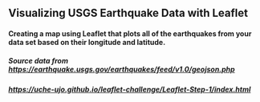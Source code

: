 ## Visualizing USGS Earthquake Data with Leaflet

#### Creating a map using Leaflet that plots all of the earthquakes from your data set based on their longitude and latitude.

##### Source data from https://earthquake.usgs.gov/earthquakes/feed/v1.0/geojson.php

##### https://uche-ujo.github.io/leaflet-challenge/Leaflet-Step-1/index.html

